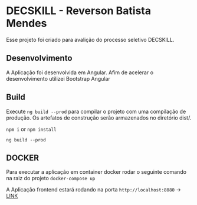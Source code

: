 # DECSKILL - Reverson Batista Mendes

Esse projeto foi criado para avalição do processo seletivo DECSKILL.

## Desenvolvimento

A Aplicação foi desenvolvida em Angular.
Afim de acelerar o desenvolvimento utilizei Bootstrap Angular

## Build
Execute `ng build --prod` para compilar o projeto com uma compilação de produção. Os artefatos de construção serão armazenados no diretório dist/.

`npm i` or `npm install`

`ng build --prod`

## DOCKER

Para executar a aplicação em container docker rodar o seguinte comando na raiz do projeto `docker-compose up`

A Aplicação frontend estará rodando na porta `http://localhost:8080` -> [LINK](http://localhost:8080)
